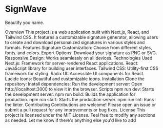 # SignWave
Beautify you name.

Overview
This project is a web application built with Next.js, React, and Tailwind CSS. It features a customizable signature generator, allowing users to create and download personalized signatures in various styles and formats.
Features
Signature Customization: Choose from different styles, fonts, and colors.
Export Options: Download your signature as PNG or SVG.
Responsive Design: Works seamlessly on all devices.
Technologies Used
Next.js: Framework for server-rendered React applications.
React: JavaScript library for building user interfaces.
Tailwind CSS: Utility-first CSS framework for styling.
Radix UI: Accessible UI components for React.
Lucide Icons: Beautiful and customizable icons.
Installation
Clone the repository:
Install dependencies:
Run the development server:
Open http://localhost:3000 to view it in the browser.
Scripts
npm run dev: Starts the development server.
npm run build: Builds the application for production.
npm run start: Starts the production server.
npm run lint: Runs the linter.
Contributing
Contributions are welcome! Please open an issue or submit a pull request for any improvements or bug fixes.
License
This project is licensed under the MIT License.
Feel free to modify any sections as needed. Let me know if there's anything else you'd like to add
